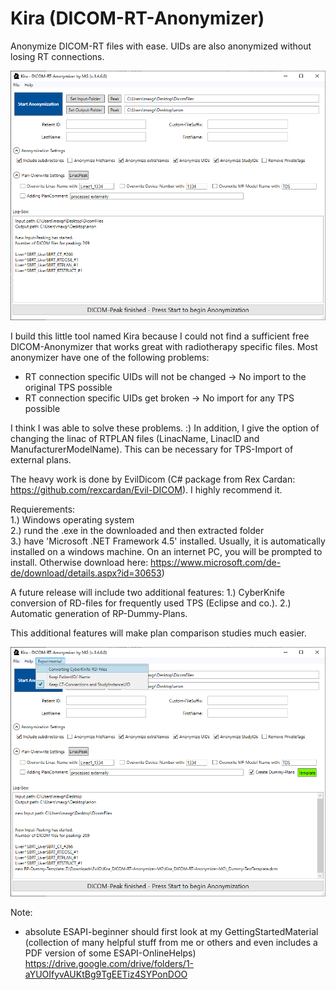 # Kira (DICOM-RT-Anonymizer)
Anonymize DICOM-RT files with ease. UIDs are also anonymized without losing RT connections.

![Test Image 6](https://github.com/Kiragroh/Kira_DICOM-RT-Anonymizer-MG/blob/main/GUIscreenshot.png)

I build this little tool named Kira because I could not find a sufficient free DICOM-Anonymizer that works great with radiotherapy specific files.
Most anonymizer have one of the following problems:
- RT connection specific UIDs will not be changed -> No import to the original TPS possible
- RT connection specific UIDs get broken -> No import for any TPS possible

I think I was able to solve these problems. :)
In addition, I give the option of changing the linac of RTPLAN files (LinacName, LinacID and ManufacturerModelName). This can be necessary for TPS-Import of external plans.

The heavy work is done by EvilDicom (C# package from Rex Cardan: https://github.com/rexcardan/Evil-DICOM). 
I highly recommend it.

Requierements:  
1.) Windows operating system  
2.) rund the .exe in the downloaded and then extracted folder  
3.) have 'Microsoft .NET Framework 4.5' installed. Usually, it is automatically installed on a windows machine. On an internet PC, you will be prompted to install. Otherwise download here: https://www.microsoft.com/de-de/download/details.aspx?id=30653)

A future release will include two additional features:
1.) CyberKnife conversion of RD-files for frequently used TPS (Eclipse and co.).
2.) Automatic generation of RP-Dummy-Plans.

This additional features will make plan comparison studies much easier.

![Test Image 6](https://github.com/Kiragroh/Kira_DICOM-RT-Anonymizer-MG/blob/main/Future.PNG)

Note:
- absolute ESAPI-beginner should first look at my GettingStartedMaterial (collection of many helpful stuff from me or others and even includes a PDF version of some ESAPI-OnlineHelps)
https://drive.google.com/drive/folders/1-aYUOIfyvAUKtBg9TgEETiz4SYPonDOO
